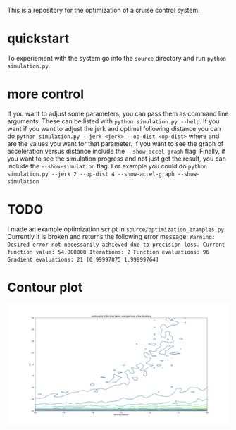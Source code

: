This is a repository for the optimization of a cruise control system.

# quickstart 
To experiement with the system go into the `source` directory and run `python simulation.py`.

# more control
If you want to adjust some parameters, you can pass them as command line arguments. These can be listed with `python simulation.py --help`. If you want if you want to adjust the jerk and optimal following distance you can do `python simulation.py --jerk <jerk> --op-dist <op-dist>` where <jerk> and <op-dist> are the values you want for that parameter. If you want to see the graph of acceleration versus distance include the `--show-accel-graph` flag. Finally, if you want to see the simulation progress and not just get the result, you can include the `--show-simulation` flag. For example you could do `python simulation.py --jerk 2 --op-dist 4 --show-accel-graph --show-simulation`

# TODO 
I made an example optimization script in `source/optimization_examples.py`. Currently it is broken and returns the following error message: `Warning: Desired error not necessarily achieved due to precision loss.
         Current function value: 54.000000
         Iterations: 2
         Function evaluations: 96
         Gradient evaluations: 21
	[0.99997875 1.99999764]`

# Contour plot
![Contour plot](https://github.com/russelldj/ACC-Optimization/blob/master/contour.png)

